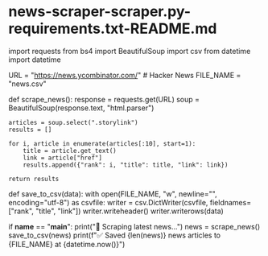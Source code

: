# news-scraper-scraper.py-requirements.txt-README.md
import requests
from bs4 import BeautifulSoup
import csv
from datetime import datetime

URL = "https://news.ycombinator.com/"  # Hacker News
FILE_NAME = "news.csv"

def scrape_news():
    response = requests.get(URL)
    soup = BeautifulSoup(response.text, "html.parser")

    articles = soup.select(".storylink")
    results = []

    for i, article in enumerate(articles[:10], start=1):
        title = article.get_text()
        link = article["href"]
        results.append({"rank": i, "title": title, "link": link})

    return results

def save_to_csv(data):
    with open(FILE_NAME, "w", newline="", encoding="utf-8") as csvfile:
        writer = csv.DictWriter(csvfile, fieldnames=["rank", "title", "link"])
        writer.writeheader()
        writer.writerows(data)

if __name__ == "__main__":
    print("🔎 Scraping latest news...")
    news = scrape_news()
    save_to_csv(news)
    print(f"✅ Saved {len(news)} news articles to {FILE_NAME} at {datetime.now()}")

